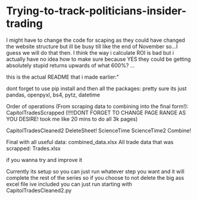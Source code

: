 # Trying-to-track-politicians-insider-trading
I might have to change the code for scaping as they could have changed the website structure but ill be busy till like the end of November so...I guess we will do that then. I think the way i calculate ROI is bad but i actually have no idea how to make sure because YES they could be getting absolutely stupid returns upwards of what 600%? ...

this is the actual README that i made earlier:"

dont forget to use pip install and then all the packages: pretty sure its just pandas, openpyxl, bs4, pytz, datetime

Order of operations (From scraping data to combining into the final form!):
CapitolTradesScrapped (!!!!DONT FORGET TO CHANGE PAGE RANGE AS YOU DESIRE! 
took me like 20 mins to do all 3k pages)

CapitolTradesCleaned2
DeleteSheet!
ScienceTime
ScienceTime2
Combine!

Final with all useful data: combined_data.xlsx
All trade data that was scrapped: Trades.xlsx

if you wanna try and improve it

Currently its setup so you can just run whatever step you want and it will 
complete the rest of the series so if you choose to not delete the big ass 
excel file ive included you can just run starting with 
CapitolTradesCleaned2.py
